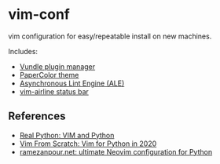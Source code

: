 # vim-conf

vim configuration for easy/repeatable install on new machines.

Includes:
* [Vundle plugin manager](https://github.com/VundleVim/Vundle.vim)
* [PaperColor theme](https://github.com/NLKNguyen/papercolor-theme)
* [Asynchronous Lint Engine (ALE)](https://github.com/dense-analysis/ale)
* [vim-airline status bar](https://github.com/vim-airline/vim-airline)

## References
* [Real Python: VIM and Python](https://realpython.com/vim-and-python-a-match-made-in-heaven/)
* [Vim From Scratch: Vim for Python in 2020](https://www.vimfromscratch.com/articles/vim-for-python)
* [ramezanpour.net: ultimate Neovim configuration for Python](https://ramezanpour.net/post/2021/04/24/My-ultimate-Neovim-configuration-for-Python-development)
